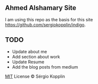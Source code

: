 ## Ahmed Alshamary Site

I am using this repo as the basis for this site https://github.com/sergiokopplin/indigo.


## TODO
- Update about me
- Add section about work
- Update Resume
- Add the blog posts from medium

[MIT](http://kopplin.mit-license.org/) License © Sérgio Kopplin
